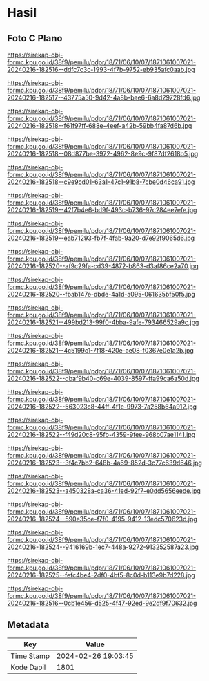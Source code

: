# Hasil

## Foto C Plano

https://sirekap-obj-formc.kpu.go.id/38f9/pemilu/pdpr/18/71/06/10/07/1871061007021-20240216-182516--ddfc7c3c-1993-4f7b-9752-eb935afc0aab.jpg

https://sirekap-obj-formc.kpu.go.id/38f9/pemilu/pdpr/18/71/06/10/07/1871061007021-20240216-182517--43775a50-9d42-4a8b-bae6-6a8d29728fd6.jpg

https://sirekap-obj-formc.kpu.go.id/38f9/pemilu/pdpr/18/71/06/10/07/1871061007021-20240216-182518--f61f97ff-688e-4eef-a42b-59bb4fa87d6b.jpg

https://sirekap-obj-formc.kpu.go.id/38f9/pemilu/pdpr/18/71/06/10/07/1871061007021-20240216-182518--08d877be-3972-4962-8e9c-9f87df2618b5.jpg

https://sirekap-obj-formc.kpu.go.id/38f9/pemilu/pdpr/18/71/06/10/07/1871061007021-20240216-182518--c9e9cd01-63a1-47c1-91b8-7cbe0d46ca91.jpg

https://sirekap-obj-formc.kpu.go.id/38f9/pemilu/pdpr/18/71/06/10/07/1871061007021-20240216-182519--42f7b4e6-bd9f-493c-b736-97c284ee7efe.jpg

https://sirekap-obj-formc.kpu.go.id/38f9/pemilu/pdpr/18/71/06/10/07/1871061007021-20240216-182519--eab71293-fb7f-4fab-9a20-d7e92f9065d6.jpg

https://sirekap-obj-formc.kpu.go.id/38f9/pemilu/pdpr/18/71/06/10/07/1871061007021-20240216-182520--af9c29fa-cd39-4872-b863-d3af86ce2a70.jpg

https://sirekap-obj-formc.kpu.go.id/38f9/pemilu/pdpr/18/71/06/10/07/1871061007021-20240216-182520--fbab147e-dbde-4a1d-a095-061635bf50f5.jpg

https://sirekap-obj-formc.kpu.go.id/38f9/pemilu/pdpr/18/71/06/10/07/1871061007021-20240216-182521--499bd213-99f0-4bba-9afe-793466529a9c.jpg

https://sirekap-obj-formc.kpu.go.id/38f9/pemilu/pdpr/18/71/06/10/07/1871061007021-20240216-182521--4c5199c1-7f18-420e-ae08-f0367e0e1a2b.jpg

https://sirekap-obj-formc.kpu.go.id/38f9/pemilu/pdpr/18/71/06/10/07/1871061007021-20240216-182522--dbaf9b40-c69e-4039-8597-ffa99ca6a50d.jpg

https://sirekap-obj-formc.kpu.go.id/38f9/pemilu/pdpr/18/71/06/10/07/1871061007021-20240216-182522--563023c8-44ff-4f1e-9973-7a258b64a912.jpg

https://sirekap-obj-formc.kpu.go.id/38f9/pemilu/pdpr/18/71/06/10/07/1871061007021-20240216-182522--f49d20c8-95fb-4359-9fee-968b07ae1141.jpg

https://sirekap-obj-formc.kpu.go.id/38f9/pemilu/pdpr/18/71/06/10/07/1871061007021-20240216-182523--3f4c7bb2-648b-4a69-852d-3c77c639d646.jpg

https://sirekap-obj-formc.kpu.go.id/38f9/pemilu/pdpr/18/71/06/10/07/1871061007021-20240216-182523--a450328a-ca36-41ed-92f7-e0dd5656eede.jpg

https://sirekap-obj-formc.kpu.go.id/38f9/pemilu/pdpr/18/71/06/10/07/1871061007021-20240216-182524--590e35ce-f7f0-4195-9412-13edc570623d.jpg

https://sirekap-obj-formc.kpu.go.id/38f9/pemilu/pdpr/18/71/06/10/07/1871061007021-20240216-182524--9416169b-1ec7-448a-9272-913252587a23.jpg

https://sirekap-obj-formc.kpu.go.id/38f9/pemilu/pdpr/18/71/06/10/07/1871061007021-20240216-182525--fefc4be4-2df0-4bf5-8c0d-b113e9b7d228.jpg

https://sirekap-obj-formc.kpu.go.id/38f9/pemilu/pdpr/18/71/06/10/07/1871061007021-20240216-182516--0cb1e456-d525-4f47-92ed-9e2df9f70632.jpg


## Metadata

| Key        | Value               |
| ---------- | ------------------- |
| Time Stamp | 2024-02-26 19:03:45 |
| Kode Dapil | 1801                |



